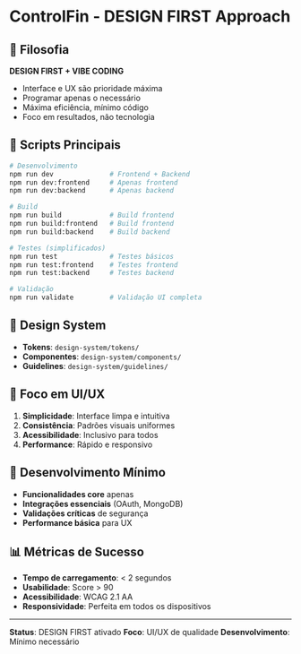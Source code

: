 # ControlFin - DESIGN FIRST Approach

## 🎨 Filosofia

**DESIGN FIRST + VIBE CODING**
- Interface e UX são prioridade máxima
- Programar apenas o necessário
- Máxima eficiência, mínimo código
- Foco em resultados, não tecnologia

## 🚀 Scripts Principais

```bash
# Desenvolvimento
npm run dev              # Frontend + Backend
npm run dev:frontend     # Apenas frontend
npm run dev:backend      # Apenas backend

# Build
npm run build            # Build frontend
npm run build:frontend   # Build frontend
npm run build:backend    # Build backend

# Testes (simplificados)
npm run test             # Testes básicos
npm run test:frontend    # Testes frontend
npm run test:backend     # Testes backend

# Validação
npm run validate         # Validação UI completa
```

## 🎨 Design System

- **Tokens**: `design-system/tokens/`
- **Componentes**: `design-system/components/`
- **Guidelines**: `design-system/guidelines/`

## 📱 Foco em UI/UX

1. **Simplicidade**: Interface limpa e intuitiva
2. **Consistência**: Padrões visuais uniformes
3. **Acessibilidade**: Inclusivo para todos
4. **Performance**: Rápido e responsivo

## 🔧 Desenvolvimento Mínimo

- **Funcionalidades core** apenas
- **Integrações essenciais** (OAuth, MongoDB)
- **Validações críticas** de segurança
- **Performance básica** para UX

## 📊 Métricas de Sucesso

- **Tempo de carregamento**: < 2 segundos
- **Usabilidade**: Score > 90
- **Acessibilidade**: WCAG 2.1 AA
- **Responsividade**: Perfeita em todos os dispositivos

---

**Status**: DESIGN FIRST ativado
**Foco**: UI/UX de qualidade
**Desenvolvimento**: Mínimo necessário
